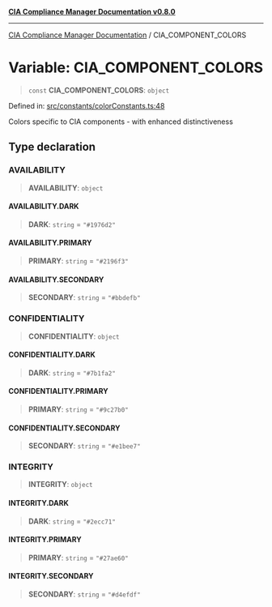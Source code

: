 [**CIA Compliance Manager Documentation v0.8.0**](../README.md)

***

[CIA Compliance Manager Documentation](../globals.md) / CIA\_COMPONENT\_COLORS

# Variable: CIA\_COMPONENT\_COLORS

> `const` **CIA\_COMPONENT\_COLORS**: `object`

Defined in: [src/constants/colorConstants.ts:48](https://github.com/Hack23/cia-compliance-manager/blob/cb6149c89796a3270553cf52dea8f2c5b402dd17/src/constants/colorConstants.ts#L48)

Colors specific to CIA components - with enhanced distinctiveness

## Type declaration

### AVAILABILITY

> **AVAILABILITY**: `object`

#### AVAILABILITY.DARK

> **DARK**: `string` = `"#1976d2"`

#### AVAILABILITY.PRIMARY

> **PRIMARY**: `string` = `"#2196f3"`

#### AVAILABILITY.SECONDARY

> **SECONDARY**: `string` = `"#bbdefb"`

### CONFIDENTIALITY

> **CONFIDENTIALITY**: `object`

#### CONFIDENTIALITY.DARK

> **DARK**: `string` = `"#7b1fa2"`

#### CONFIDENTIALITY.PRIMARY

> **PRIMARY**: `string` = `"#9c27b0"`

#### CONFIDENTIALITY.SECONDARY

> **SECONDARY**: `string` = `"#e1bee7"`

### INTEGRITY

> **INTEGRITY**: `object`

#### INTEGRITY.DARK

> **DARK**: `string` = `"#2ecc71"`

#### INTEGRITY.PRIMARY

> **PRIMARY**: `string` = `"#27ae60"`

#### INTEGRITY.SECONDARY

> **SECONDARY**: `string` = `"#d4efdf"`
